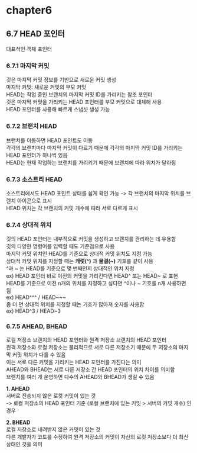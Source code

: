 # chapter6

## 6.7 HEAD 포인터 <br>
대표적인 객체 포인터

### 6.7.1 마지막 커밋<br>
깃은 마지막 커밋 정보를 기반으로 새로운 커밋 생성 <br>
마지막 커밋: 새로운 커밋의 부모 커밋 <br>
HEAD는 작업 중인 브랜치의 마지막 커밋 ID를 가리키는 참조 포인터 <br>
깃은 마지막 커밋을 가리키는 HEAD 포인터를 부모 커밋으로 대체해 사용 <br>
HEAD 포인터를 사용해 빠르게 스냅샷 생성 가능

### 6.7.2 브랜치 HEAD <br>
브랜치를 이동하면 HEAD 포인트도 이동 <br>
각각의 브랜치마다 마지막 커밋이 다르기 때문에 각각의 마지막 커밋 ID를 가리키는 HEAD 포인터가 하나씩 있음 <br>
HEAD는 현재 작업하는 브랜치를 가리키기 때문에 브랜치에 따라 위치가 달라짐 

### 6.7.3 소스트리 HEAD <br>
소스트리에서도 HEAD 포인트 상태를 쉽게 확인 가능 -> 각 브랜치의 마지막 위치를 브랜치 아이콘으로 표시 <br>
HEAD 위치는 각 브랜치의 커밋 개수에 따라 서로 다르게 표시

### 6.7.4 상대적 위치 <br>
깃의 HEAD 포인터는 내부적으로 커밋을 생성하고 브랜치를 관리하는 데 유용함 <br>
깃의 다양한 명령어를 입력할 때도 기준점으로 사용 <br>
마지막 커밋 위치인 HEAD를 기준으로 상대적 커밋 위치도 지정 가능 <br>
상대적 커밋 위치를 지정할 때는 **캐럿(^)** 과 **물결(~)** 기호를 같이 사용 <br> 
^과 ~ 는 HEAD를 기준으로 몇 번째인지 상대적인 위치 지정 <br>
ex) HEAD 포인터 바로 이전의 커밋을 가리킨다면 HEAD^ 또는 HEAD~ 로 표현 <br>
HEAD를 기준으로 이전 n개의 위치를 지정하고 싶다면 ^이나 ~ 기호를 n개 사용하면 됨 <br>
ex) HEAD^^^ / HEAD~~~ <br>
좀 더 먼 상대적 위치를 지정할 때는 기호가 많아져 숫자를 사용함  <br>
ex) HEAD^3 / HEAD~3 

### 6.7.5 AHEAD, BHEAD <br>
로컬 저장소 브랜치의 HEAD 포인터와 원격 저장소 브랜치의 HEAD 포인터 <br>
원격 저장소와 로컬 저장소는 물리적으로 서로 다른 저장소기 때문에 두 저장소의 마지막 커밋 위치가 다를 수 있음 <br>
이는 서로 다른 커밋을 가리키는 HEAD 포인터를 가진다는 의미 <br>
AHEAD와 BHEAD는 서로 다른 저장소 간 HEAD 포인터의 위치 차이를 의미함 <br>
브랜치를 여러 개 운영하면 다수의 AHEAD와 BHEAD가 생길 수 있음

**1. AHEAD** <br>
서버로 전송되지 않은 로컷 커밋이 있는 것 <br>
-> 로컬 저장소의 HEAD 포인터 기준 (로컬 브랜치에 있는 커밋 > 서버의 커밋 개수) 인 경우

**2. BHEAD** <br>
로컬 저장소로 내려받지 않은 커밋이 있는 것 <br>
다른 개발자가 코드를 수정하여 원격 저장소의 커밋이 자신의 로컷 저장소보다 더 최신 상태인 것을 의미
